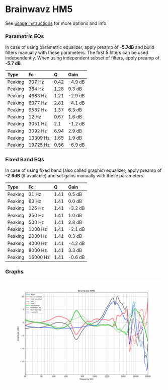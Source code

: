 # Brainwavz HM5
See [usage instructions](https://github.com/jaakkopasanen/AutoEq#usage) for more options and info.

### Parametric EQs
In case of using parametric equalizer, apply preamp of **-5.7dB** and build filters manually
with these parameters. The first 5 filters can be used independently.
When using independent subset of filters, apply preamp of **-5.7 dB**.

| Type    | Fc       |    Q | Gain    |
|:--------|:---------|:-----|:--------|
| Peaking | 307 Hz   | 0.42 | -4.9 dB |
| Peaking | 364 Hz   | 1.28 | 9.3 dB  |
| Peaking | 4683 Hz  | 1.21 | -2.9 dB |
| Peaking | 6077 Hz  | 2.81 | -4.1 dB |
| Peaking | 9582 Hz  | 1.37 | 6.3 dB  |
| Peaking | 12 Hz    | 0.67 | 1.6 dB  |
| Peaking | 3051 Hz  | 2.1  | -1.2 dB |
| Peaking | 3092 Hz  | 6.94 | 2.9 dB  |
| Peaking | 13309 Hz | 1.65 | 1.9 dB  |
| Peaking | 19725 Hz | 0.56 | -6.9 dB |

### Fixed Band EQs
In case of using fixed band (also called graphic) equalizer, apply preamp of **-2.9dB**
(if available) and set gains manually with these parameters.

| Type    | Fc       |    Q | Gain    |
|:--------|:---------|:-----|:--------|
| Peaking | 31 Hz    | 1.41 | 0.5 dB  |
| Peaking | 63 Hz    | 1.41 | 0.0 dB  |
| Peaking | 125 Hz   | 1.41 | -3.2 dB |
| Peaking | 250 Hz   | 1.41 | 1.0 dB  |
| Peaking | 500 Hz   | 1.41 | 2.8 dB  |
| Peaking | 1000 Hz  | 1.41 | -2.1 dB |
| Peaking | 2000 Hz  | 1.41 | 0.3 dB  |
| Peaking | 4000 Hz  | 1.41 | -4.2 dB |
| Peaking | 8000 Hz  | 1.41 | 3.3 dB  |
| Peaking | 16000 Hz | 1.41 | -0.6 dB |

### Graphs
![](./Brainwavz%20HM5.png)